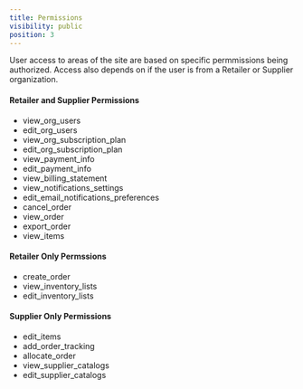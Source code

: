 ```yaml
---
title: Permissions
visibility: public
position: 3
---
```


User access to areas of the site are based on specific permmissions being authorized. Access also depends on if the user is from a Retailer or Supplier organization.

#### Retailer and Supplier Permissions
- view_org_users
- edit_org_users
- view_org_subscription_plan
- edit_org_subscription_plan
- view_payment_info
- edit_payment_info
- view_billing_statement
- view_notifications_settings
- edit_email_notifications_preferences
- cancel_order
- view_order
- export_order
- view_items

#### Retailer Only Permssions
- create_order
- view_inventory_lists
- edit_inventory_lists

#### Supplier Only Permissions
- edit_items
- add_order_tracking
- allocate_order
- view_supplier_catalogs
- edit_supplier_catalogs
